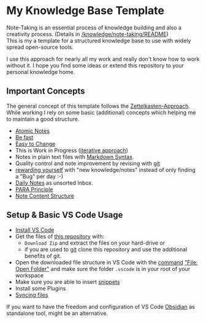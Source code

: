My Knowledge Base Template
======================================================================

Note-Taking is an essential process of knowledge building and also a creativity process. 
(Details in [/knowledge/note-taking/README](/knowledge/note-taking/README.md#benefits-of-note-taking))  
This is my a template for a structured knowledge base to use with widely spread open-source tools.  

I use this approach for nearly all my work and really don't know how to work without it. 
I hope you find some ideas or extend this repository to your personal knowledge home. 


Important Concepts
------------------------------------------------------------
The general concept of this template follows the [Zettelkasten-Approach](knowledge/note-taking/zettelkasten.md). 
While working I rely on some basic (additional) concepts which helping me to maintain a good structure. 

* [Atomic Notes](knowledge/note-taking/atomic-notes.md)  
* [Be fast](/knowledge/note-taking/be-fast.md)  
* [Easy to Change](/coding/concepts/easy-to-change.md)  
* This is Work in Progress ([iterative approach](/knowledge/note-taking/iterative-process.md))  
* Notes in plain text files with [Markdown Syntax](coding/languages/markdown/README.md).  
* Quality control and note improvement by revising with [git](coding/git/note-quality.md)  
* [rewarding yourself](../processes/rewarding-yourself.md) with "new knowledge/notes" instead of only finding a "Bug" per day :-)  
* [Daily Notes](knowledge/note-taking/daily-notes.md) as unsorted Inbox.  
* [PARA Principle](knowledge/para-principle.md)  
* [Note Content Structure](knowledge/note-taking/content-structure.md)  



Setup & Basic VS Code Usage
------------------------------------------------------------
* [Install VS Code](coding/editors/vs-code/install.md)  
* Get the files of [this repository](https://github.com/jan-lehmkuhl/knowledge-database-template) with: 
    * `Download Zip` and extract the files on your hard-drive or 
    * if you are used to [git](coding/git/README.md) clone this repository and use the additional benefits of git. 
* Open the downloaded file structure in VS Code with the [command](coding/editors/vs-code/command-palette.md) ["File: Open Folder"](coding/editors/vs-code/open-folder-as-workspace.md) and make sure the folder `.vscode` is in your root of your workspace  
* Make sure you are able to insert [snippets](coding/editors/vs-code/snippets.md)  
* Install some Plugins
* [Syncing files](knowledge/repository-base/syncing.md)  

If you want to have the freedom and configuration of VS Code [Obsidian](coding/editors/obsidian/README.md) as standalone tool, might be an alternative.  
